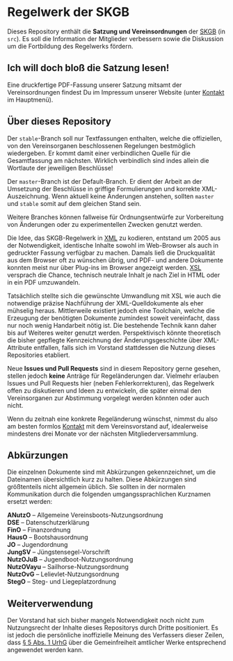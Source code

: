Regelwerk der SKGB
==================

Dieses Repository enthält die **Satzung und Vereinsordnungen** der [SKGB][]
(in `src`). Es soll die Information der Mitglieder verbessern sowie die
Diskussion um die Fortbildung des Regelwerks fördern.


Ich will doch bloß die Satzung lesen!
-------------------------------------

Eine druckfertige PDF-Fassung unserer Satzung mitsamt der Vereinsordnungen
findest Du im Impressum unserer Website (unter [Kontakt][] im Hauptmenü).


Über dieses Repository
----------------------

Der `stable`-Branch soll nur Textfassungen enthalten, welche die offiziellen,
von den Vereinsorganen beschlossenen Regelungen bestmöglich wiedergeben. Er
kommt damit einer verbindlichen Quelle für die Gesamtfassung am nächsten.
Wirklich verbindlich sind indes allein die Wortlaute der jeweiligen Beschlüsse!

Der `master`-Branch ist der Default-Branch. Er dient der Arbeit an
der Umsetzung der Beschlüsse in griffige Formulierungen und korrekte
XML-Auszeichnung. Wenn aktuell keine Änderungen anstehen, sollten `master`
und `stable` somit auf dem gleichen Stand sein.

Weitere Branches können fallweise für Ordnungsentwürfe zur Vorbereitung
von Änderungen oder zu experimentellen Zwecken genutzt werden.

Die Idee, das SKGB-Regelwerk in [XML][] zu kodieren, entstand um 2005 aus der
Notwendigkeit, identische Inhalte sowohl im Web-Browser als auch in gedruckter
Fassung verfügbar zu machen. Damals ließ die Druckqualität aus dem Browser
oft zu wünschen übrig, und PDF- und andere Dokumente konnten meist nur über
Plug-ins im Browser angezeigt werden. [XSL][] versprach die Chance, technisch
neutrale Inhalt je nach Ziel in HTML oder in ein PDF umzuwandeln.

Tatsächlich stellte sich die gewünschte Umwandlung mit XSL wie auch die
notwendige präzise Nachführung der XML-Quelldokumente als eher mühselig
heraus. Mittlerweile existiert jedoch eine Toolchain, welche die Erzeugung
der benötigten Dokumente zumindest soweit vereinfacht, dass nur noch wenig
Handarbeit nötig ist. Die bestehende Technik kann daher bis auf Weiteres
weiter genutzt werden. Perspektivisch könnte theoretisch die bisher gepflegte
Kennzeichnung der Änderungsgeschichte über XML-Attribute entfallen, falls
sich im Vorstand stattdessen die Nutzung dieses Repositories etabliert.

Neue **Issues und Pull Requests** sind in diesem Repository gerne gesehen,
stellen jedoch **keine** Anträge für Regeländerungen dar. Vielmehr erlauben
Issues und Pull Requests hier (neben Fehlerkorrekturen), das Regelwerk offen
zu diskutieren und Ideen zu entwickeln, die später einmal den Vereinsorganen
zur Abstimmung vorgelegt werden könnten oder auch nicht.

Wenn du zeitnah eine konkrete Regeländerung wünschst, nimmst du also am besten
formlos [Kontakt][] mit dem Vereinsvorstand auf, idealerweise mindestens drei
Monate vor der nächsten Mitgliederversammlung.


Abkürzungen
-----------

Die einzelnen Dokumente sind mit Abkürzungen gekennzeichnet, um die Dateinamen
übersichtlich kurz zu halten. Diese Abkürzungen sind größtenteils nicht
allgemein üblich. Sie sollten in der normalen Kommunikation durch die folgenden
umgangssprachlichen Kurznamen ersetzt werden:

**ANutzO** – Allgemeine Vereinsboots-Nutzungsordnung  
**DSE** – Datenschutzerklärung  
**FinO** – Finanzordnung  
**HausO** – Bootshausordnung  
**JO** – Jugendordnung  
**JungSV** – Jüngstensegel-Vorschrift  
**NutzOJuB** – Jugendboot-Nutzungsordnung  
**NutzOVayu** – Sailhorse-Nutzungsordnung  
**NutzOvG** – Lelievlet-Nutzungsordnung  
**StegO** – Steg- und Liegeplatzordnung


Weiterverwendung
----------------

Der Vorstand hat sich bisher mangels Notwendigkeit noch nicht zum Nutzungsrecht
der Inhalte dieses Repositorys durch Dritte positioniert. Es ist jedoch
die persönliche inoffizielle Meinung des Verfassers dieser Zeilen, dass
[§ 5 Abs. 1 UrhG][] über die Gemeinfreiheit amtlicher Werke entsprechend
angewendet werden kann.


[SKGB]: https://www.skgb.de/
[Kontakt]: https://www.skgb.de/kontakt
[XML]: https://de.wikipedia.org/wiki/Extensible_Markup_Language
[XSL]: https://de.wikipedia.org/wiki/Extensible_Stylesheet_Language
[§ 5 Abs. 1 UrhG]: http://www.gesetze-im-internet.de/urhg/__5.html
